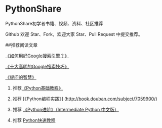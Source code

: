 # PythonShare

PythonShare初学者书籍、视频、资料、社区推荐

Github 欢迎 Star、Fork，欢迎大家 Star、Pull Request 中提交推荐。

##推荐阅读文章

[《如何用好Google搜索引擎？》](http://www.zhihu.com/question/20161362) 

 [《十大高明的Google搜索技巧》](http://www.williamlong.info/archives/728.html)
 
 [《提问的智慧》](http://wiki.woodpecker.org.cn/moin/AskForHelp) 
 
 
1. 推荐[《Python基础教程》](http://book.douban.com/subject/4866934/)

2. 推荐 [《Python编程实践》] (http://book.douban.com/subject/7059900/)

3.  推荐 [《Python进阶》（Intermediate Python 中文版）](https://github.com/eastlakeside/interpy-zh)

4.  推荐  [Python快速教程](http://www.cnblogs.com/vamei/archive/2012/09/13/2682778.html) 
